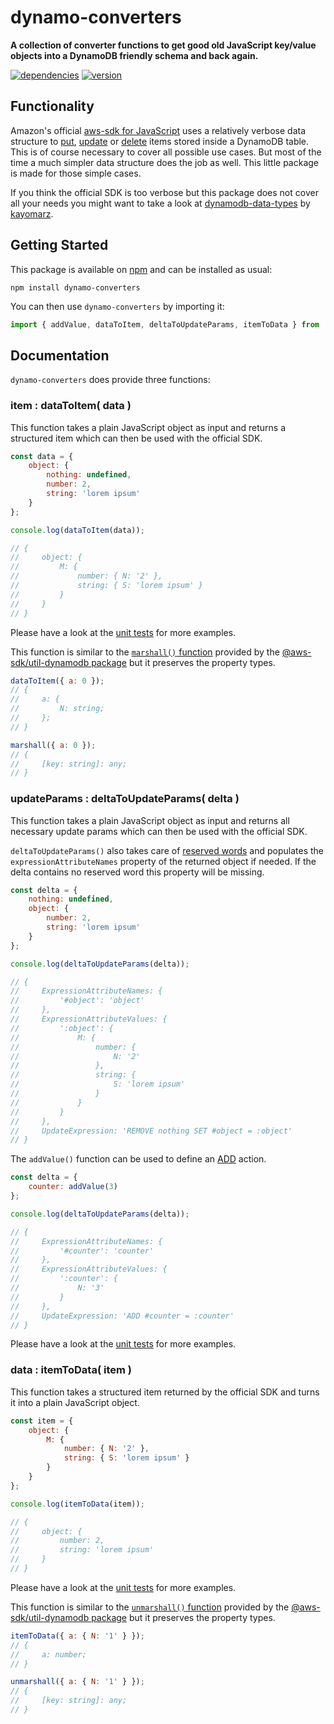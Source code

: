 # dynamo-converters

**A collection of converter functions to get good old JavaScript key/value objects into a DynamoDB friendly schema and back again.**

[![dependencies](https://img.shields.io/david/chrisguttandin/dynamo-converters.svg?style=flat-square)](https://github.com/chrisguttandin/dynamo-converters/network/dependencies)
[![version](https://img.shields.io/npm/v/dynamo-converters.svg?style=flat-square)](https://www.npmjs.com/package/dynamo-converters)

## Functionality

Amazon's official
[aws-sdk for JavaScript](https://aws.amazon.com/de/documentation/sdk-for-javascript) uses a
relatively verbose data structure to
[put](http://docs.aws.amazon.com/AWSJavaScriptSDK/latest/AWS/DynamoDB.html#putItem-property), [update](http://docs.aws.amazon.com/AWSJavaScriptSDK/latest/AWS/DynamoDB.html#updateItem-property)
or
[delete](http://docs.aws.amazon.com/AWSJavaScriptSDK/latest/AWS/DynamoDB.html#deleteItem-property)
items stored inside a DynamoDB table. This is of course necessary to cover all possible use cases.
But most of the time a much simpler data structure does the job as well. This little package is made
for those simple cases.

If you think the official SDK is too verbose but this package does not cover all your needs you
might want to take a look at [dynamodb-data-types](https://github.com/kayomarz/dynamodb-data-types)
by [kayomarz](https://github.com/kayomarz).

## Getting Started

This package is available on [npm](https://www.npmjs.org/package/dynamo-converters) and can be
installed as usual:

```shell
npm install dynamo-converters
```

You can then use `dynamo-converters` by importing it:

```js
import { addValue, dataToItem, deltaToUpdateParams, itemToData } from 'dynamo-converters';
```

## Documentation

`dynamo-converters` does provide three functions:

### item : dataToItem( data )

This function takes a plain JavaScript object as input and returns a structured item which can then
be used with the official SDK.

```js
const data = {
    object: {
        nothing: undefined,
        number: 2,
        string: 'lorem ipsum'
    }
};

console.log(dataToItem(data));

// {
//     object: {
//         M: {
//             number: { N: '2' },
//             string: { S: 'lorem ipsum' }
//         }
//     }
// }
```

Please have a look at the
[unit tests](https://github.com/chrisguttandin/dynamo-converters/blob/master/test/unit.js#L8) for
more examples.

This function is similar to the [`marshall()` function](https://docs.aws.amazon.com/AWSJavaScriptSDK/v3/latest/modules/_aws_sdk_util_dynamodb.html#marshall-1) provided by the [@aws-sdk/util-dynamodb package](https://docs.aws.amazon.com/AWSJavaScriptSDK/v3/latest/modules/_aws_sdk_util_dynamodb.html#aws-sdkutil-dynamodb) but it preserves the property types.

```js
dataToItem({ a: 0 });
// {
//     a: {
//         N: string;
//     };
// }

marshall({ a: 0 });
// {
//     [key: string]: any;
// }
```

### updateParams : deltaToUpdateParams( delta )

This function takes a plain JavaScript object as input and returns all necessary update params which
can then be used with the official SDK.

`deltaToUpdateParams()` also takes care of
[reserved words](http://docs.aws.amazon.com/amazondynamodb/latest/developerguide/ReservedWords.html)
and populates the `expressionAttributeNames` property of the returned object if needed. If the delta
contains no reserved word this property will be missing.

```js
const delta = {
    nothing: undefined,
    object: {
        number: 2,
        string: 'lorem ipsum'
    }
};

console.log(deltaToUpdateParams(delta));

// {
//     ExpressionAttributeNames: {
//         '#object': 'object'
//     },
//     ExpressionAttributeValues: {
//         ':object': {
//             M: {
//                 number: {
//                     N: '2'
//                 },
//                 string: {
//                     S: 'lorem ipsum'
//                 }
//             }
//         }
//     },
//     UpdateExpression: 'REMOVE nothing SET #object = :object'
// }
```

The `addValue()` function can be used to define an [ADD](https://docs.aws.amazon.com/amazondynamodb/latest/developerguide/Expressions.UpdateExpressions.html#Expressions.UpdateExpressions.ADD) action.

```js
const delta = {
    counter: addValue(3)
};

console.log(deltaToUpdateParams(delta));

// {
//     ExpressionAttributeNames: {
//         '#counter': 'counter'
//     },
//     ExpressionAttributeValues: {
//         ':counter': {
//             N: '3'
//         }
//     },
//     UpdateExpression: 'ADD #counter = :counter'
// }
```

Please have a look at the
[unit tests](https://github.com/chrisguttandin/dynamo-converters/blob/master/test/unit.js#L70) for
more examples.

### data : itemToData( item )

This function takes a structured item returned by the official SDK and turns it into a plain
JavaScript object.

```js
const item = {
    object: {
        M: {
            number: { N: '2' },
            string: { S: 'lorem ipsum' }
        }
    }
};

console.log(itemToData(item));

// {
//     object: {
//         number: 2,
//         string: 'lorem ipsum'
//     }
// }
```

Please have a look at the [unit tests](https://github.com/chrisguttandin/dynamo-converters/blob/master/test/unit/module.js) for more examples.

This function is similar to the [`unmarshall()` function](https://docs.aws.amazon.com/AWSJavaScriptSDK/v3/latest/modules/_aws_sdk_util_dynamodb.html#unmarshall-1) provided by the [@aws-sdk/util-dynamodb package](https://docs.aws.amazon.com/AWSJavaScriptSDK/v3/latest/modules/_aws_sdk_util_dynamodb.html#aws-sdkutil-dynamodb) but it preserves the property types.

```js
itemToData({ a: { N: '1' } });
// {
//     a: number;
// }

unmarshall({ a: { N: '1' } });
// {
//     [key: string]: any;
// }
```
